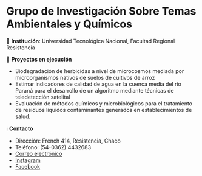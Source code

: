 # Grupo de Investigación Sobre Temas Ambientales y Químicos

🏫 **Institución**: Universidad Tecnológica Nacional, Facultad Regional Resistencia

📝 **Proyectos en ejecución**
- Biodegradación de herbicidas a nivel de microcosmos mediada por microorganismos nativos de suelos de cultivos de arroz
- Estimar indicadores de calidad de agua en la cuenca media del río Paraná para el desarrollo de un algoritmo mediante técnicas de teledetección satelital
- Evaluación de métodos químicos y microbiológicos para el tratamiento de residuos líquidos contaminantes generados en establecimientos de salud.

ℹ️ **Contacto**
- Dirección: French 414, Resistencia, Chaco
- Teléfono: (54-0362) 4432683 
- [Correo electrónico](mailto:gistaq@ca.frre.utn.edu.ar)
- [Instagram](https://www.instagram.com/gistaq.utn/)
- [Facebook](https://www.facebook.com/GISTAQ)
